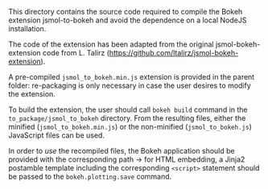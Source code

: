 This directory contains the source code required to compile the Bokeh extension jsmol-to-bokeh and avoid the 
dependence on a local NodeJS installation.

The code of the extension has been adapted from the original jsmol-bokeh-extension code from L. Talirz (https://github.com/ltalirz/jsmol-bokeh-extension).

A pre-compiled `jsmol_to_bokeh.min.js` extension is provided in the parent folder: re-packaging is only necessary in case the user desires to modify the extension.

To build the extension, the user should call `bokeh build` command in the `to_package/jsmol_to_bokeh` directory. From the resulting files,
either the minified (`jsmol_to_bokeh.min.js`) or the non-minified (`jsmol_to_bokeh.js`) JavaScript files can be used. 

In order to *use* the recompiled files, the Bokeh application should be provided with the corresponding path -> for HTML embedding, a Jinja2 postamble template including the corresponding `<script>` statement should be passed to the `bokeh.plotting.save` command. 
